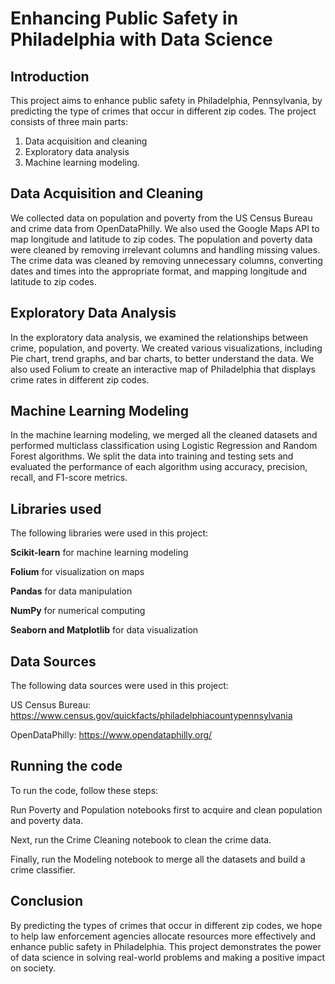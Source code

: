 # Enhancing Public Safety in Philadelphia with Data Science

## Introduction

This project aims to enhance public safety in Philadelphia, Pennsylvania, by predicting the type of crimes that occur in different zip codes. The project consists of three main parts:
1. Data acquisition and cleaning 
2. Exploratory data analysis
3. Machine learning modeling.

## Data Acquisition and Cleaning
We collected data on population and poverty from the US Census Bureau and crime data from OpenDataPhilly. We also used the Google Maps API to map longitude and latitude to zip codes. The population and poverty data were cleaned by removing irrelevant columns and handling missing values. The crime data was cleaned by removing unnecessary columns, converting dates and times into the appropriate format, and mapping longitude and latitude to zip codes.

## Exploratory Data Analysis
In the exploratory data analysis, we examined the relationships between crime, population, and poverty. We created various visualizations, including Pie chart, trend graphs, and bar charts, to better understand the data. We also used Folium to create an interactive map of Philadelphia that displays crime rates in different zip codes.

## Machine Learning Modeling
In the machine learning modeling, we merged all the cleaned datasets and performed multiclass classification using Logistic Regression and Random Forest algorithms. We split the data into training and testing sets and evaluated the performance of each algorithm using accuracy, precision, recall, and F1-score metrics.

## Libraries used

The following libraries were used in this project:

**Scikit-learn** for machine learning modeling

**Folium** for visualization on maps

**Pandas** for data manipulation

**NumPy** for numerical computing

**Seaborn and Matplotlib** for data visualization

## Data Sources

The following data sources were used in this project:

US Census Bureau: https://www.census.gov/quickfacts/philadelphiacountypennsylvania

OpenDataPhilly: https://www.opendataphilly.org/

## Running the code

To run the code, follow these steps:

Run Poverty and Population notebooks first to acquire and clean population and poverty data.

Next, run the Crime Cleaning notebook to clean the crime data.

Finally, run the Modeling notebook to merge all the datasets and build a crime classifier.
## Conclusion

By predicting the types of crimes that occur in different zip codes, we hope to help law enforcement agencies allocate resources more effectively and enhance public safety in Philadelphia. This project demonstrates the power of data science in solving real-world problems and making a positive impact on society.




